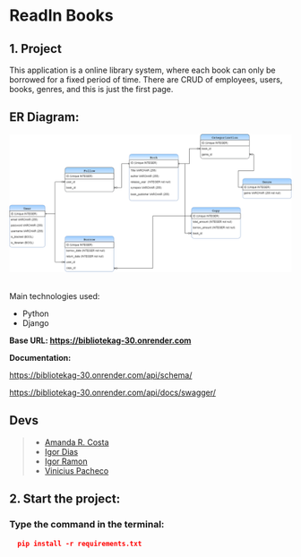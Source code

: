 <h1> ReadIn Books</h1>

## **1. Project** 

 This application is a online library system, where each book can only be borrowed for a fixed period of time. There are CRUD of employees, users, books, genres, and this is just the first page.

 ## <strong>ER Diagram: </strong>
 ![BiblioteKa.drawio](BiblioteKa.drawio.png)<br><br>


 Main technologies used:

 - Python
 - Django
 
 **Base URL: https://bibliotekag-30.onrender.com**

 **Documentation:**

  https://bibliotekag-30.onrender.com/api/schema/

  https://bibliotekag-30.onrender.com/api/docs/swagger/

 ## **Devs**

 > - [Amanda R. Costa](https://www.linkedin.com/in/amanda-fullstack/)
 > - [Igor Dias](https://www.linkedin.com/in/igord934/) 
 > - [Igor Ramon](https://www.linkedin.com/in/igor-ramon-rio-tinto/)
 > - [Vinicius Pacheco](https://www.linkedin.com/in/viniciusgrp/)

 ## **2. Start the project:**
 ### Type the command in the terminal:

```json
  pip install -r requirements.txt
 ```
